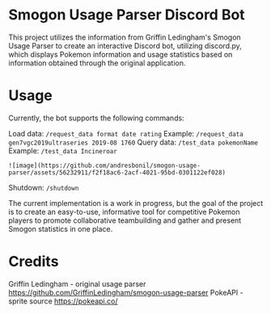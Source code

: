 # Smogon Usage Parser Discord Bot 

This project utilizes the information from Griffin Ledingham's Smogon Usage Parser to create an interactive Discord bot, utilizing discord.py, which displays Pokemon information and usage statistics based on information obtained through the original application.

# Usage

Currently, the bot supports the following commands:

Load data: ```/request_data format date rating```
    Example: ```/request_data gen7vgc2019ultraseries 2019-08 1760```
Query data: ```/test_data pokemonName```
    Example: ```/test_data Incineroar```
    
    ![image](https://github.com/andresbonil/smogon-usage-parser/assets/56232911/f2f18ac6-2acf-4021-95bd-0301122ef028)

Shutdown: ```/shutdown```

The current implementation is a work in progress, but the goal of the project is to create an easy-to-use, informative tool for competitive Pokemon players to promote collaborative teambuilding and gather and present Smogon statistics in one place.

# Credits

Griffin Ledingham - original usage parser https://github.com/GriffinLedingham/smogon-usage-parser
PokeAPI - sprite source https://pokeapi.co/

